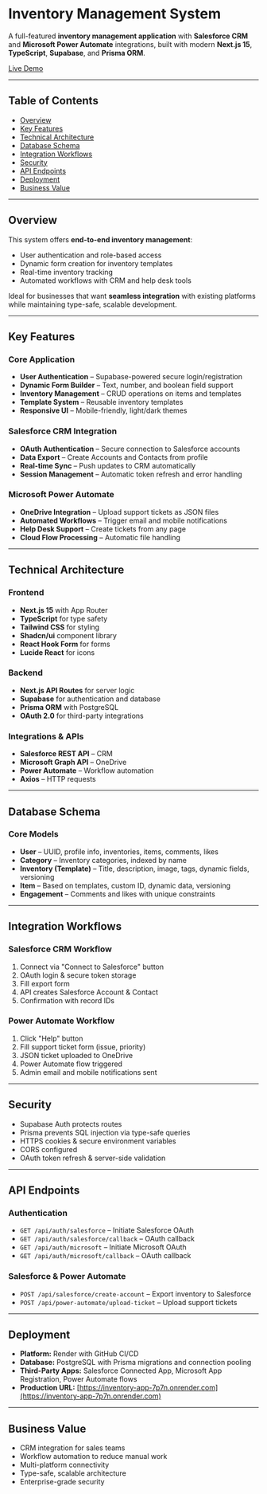 # Inventory Management System

A full-featured **inventory management application** with **Salesforce CRM** and **Microsoft Power Automate** integrations, built with modern **Next.js 15**, **TypeScript**, **Supabase**, and **Prisma ORM**.

[Live Demo](https://inventory-app-7p7n.onrender.com)

---

## Table of Contents

* [Overview](#overview)
* [Key Features](#key-features)
* [Technical Architecture](#technical-architecture)
* [Database Schema](#database-schema)
* [Integration Workflows](#integration-workflows)
* [Security](#security)
* [API Endpoints](#api-endpoints)
* [Deployment](#deployment)
* [Business Value](#business-value)

---

## Overview

This system offers **end-to-end inventory management**:

* User authentication and role-based access
* Dynamic form creation for inventory templates
* Real-time inventory tracking
* Automated workflows with CRM and help desk tools

Ideal for businesses that want **seamless integration** with existing platforms while maintaining type-safe, scalable development.

---

## Key Features

### Core Application

* **User Authentication** – Supabase-powered secure login/registration
* **Dynamic Form Builder** – Text, number, and boolean field support
* **Inventory Management** – CRUD operations on items and templates
* **Template System** – Reusable inventory templates
* **Responsive UI** – Mobile-friendly, light/dark themes

### Salesforce CRM Integration

* **OAuth Authentication** – Secure connection to Salesforce accounts
* **Data Export** – Create Accounts and Contacts from profile
* **Real-time Sync** – Push updates to CRM automatically
* **Session Management** – Automatic token refresh and error handling

### Microsoft Power Automate

* **OneDrive Integration** – Upload support tickets as JSON files
* **Automated Workflows** – Trigger email and mobile notifications
* **Help Desk Support** – Create tickets from any page
* **Cloud Flow Processing** – Automatic file handling

---

## Technical Architecture

### Frontend

* **Next.js 15** with App Router
* **TypeScript** for type safety
* **Tailwind CSS** for styling
* **Shadcn/ui** component library
* **React Hook Form** for forms
* **Lucide React** for icons

### Backend

* **Next.js API Routes** for server logic
* **Supabase** for authentication and database
* **Prisma ORM** with PostgreSQL
* **OAuth 2.0** for third-party integrations

### Integrations & APIs

* **Salesforce REST API** – CRM
* **Microsoft Graph API** – OneDrive
* **Power Automate** – Workflow automation
* **Axios** – HTTP requests

---

## Database Schema

### Core Models

* **User** – UUID, profile info, inventories, items, comments, likes
* **Category** – Inventory categories, indexed by name
* **Inventory (Template)** – Title, description, image, tags, dynamic fields, versioning
* **Item** – Based on templates, custom ID, dynamic data, versioning
* **Engagement** – Comments and likes with unique constraints

---

## Integration Workflows

### Salesforce CRM Workflow

1. Connect via "Connect to Salesforce" button
2. OAuth login & secure token storage
3. Fill export form
4. API creates Salesforce Account & Contact
5. Confirmation with record IDs

### Power Automate Workflow

1. Click "Help" button
2. Fill support ticket form (issue, priority)
3. JSON ticket uploaded to OneDrive
4. Power Automate flow triggered
5. Admin email and mobile notifications sent

---

## Security

* Supabase Auth protects routes
* Prisma prevents SQL injection via type-safe queries
* HTTPS cookies & secure environment variables
* CORS configured
* OAuth token refresh & server-side validation

---

## API Endpoints

### Authentication

* `GET /api/auth/salesforce` – Initiate Salesforce OAuth
* `GET /api/auth/salesforce/callback` – OAuth callback
* `GET /api/auth/microsoft` – Initiate Microsoft OAuth
* `GET /api/auth/microsoft/callback` – OAuth callback

### Salesforce & Power Automate

* `POST /api/salesforce/create-account` – Export inventory to Salesforce
* `POST /api/power-automate/upload-ticket` – Upload support tickets

---

## Deployment

* **Platform:** Render with GitHub CI/CD
* **Database:** PostgreSQL with Prisma migrations and connection pooling
* **Third-Party Apps:** Salesforce Connected App, Microsoft App Registration, Power Automate flows
* **Production URL:** [https://inventory-app-7p7n.onrender.com](https://inventory-app-7p7n.onrender.com)

---

## Business Value

* CRM integration for sales teams
* Workflow automation to reduce manual work
* Multi-platform connectivity
* Type-safe, scalable architecture
* Enterprise-grade security
